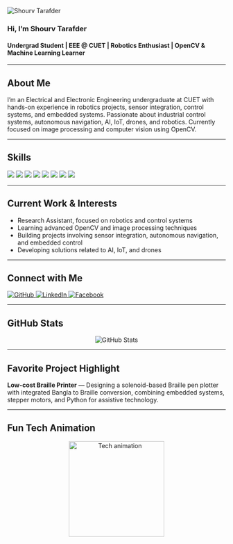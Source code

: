![Shourv Tarafder](https://scontent.fdac181-1.fna.fbcdn.net/v/t39.30808-6/474678302_1343442380166819_8972270450942657596_n.jpg?_nc_cat=103&ccb=1-7&_nc_sid=86c6b0&_nc_eui2=AeFwnRVgvooYDKupcZSGJcMTmQmwlcgkOS6ZCbCVyCQ5LqsgSHCeGXyIasqrHxooirtjpJ7CLz-BfJ6Hi2D8RYmg&_nc_ohc=0MoTX10YDT8Q7kNvwHjS9uj&_nc_oc=Adme6ao_0eZXBl8ulcfp3sKMJfKtye2th3hlkgzQThkePxZXVnAyaxCQjtV6OGLk6z0&_nc_zt=23&_nc_ht=scontent.fdac181-1.fna&_nc_gid=5Irkp7pIad9dnm8TvW1B2g&oh=00_AfQ2Nr-j0bX4FZJ3GUsEAPtWaCGpqdzfg-d9r95AU0DICA&oe=68775085)
### Hi, I’m **Shourv Tarafder**  
#### Undergrad Student | EEE @ CUET | Robotics Enthusiast | OpenCV & Machine Learning Learner  

---

## About Me  
I’m an Electrical and Electronic Engineering undergraduate at CUET with hands-on experience in robotics projects, sensor integration, control systems, and embedded systems. Passionate about industrial control systems, autonomous navigation, AI, IoT, drones, and robotics. Currently focused on image processing and computer vision using OpenCV.

---

## Skills  

<p align="left">
  <img src="https://img.shields.io/badge/Arduino-00979D?style=for-the-badge&logo=arduino&logoColor=white" />
  <img src="https://img.shields.io/badge/Embedded_Systems-4A90E2?style=for-the-badge" />
  <img src="https://img.shields.io/badge/Python-3776AB?style=for-the-badge&logo=python&logoColor=white" />
  <img src="https://img.shields.io/badge/OpenCV-6E7FCA?style=for-the-badge&logo=opencv&logoColor=white" />
  <img src="https://img.shields.io/badge/PCB_Design-FF6F61?style=for-the-badge" />
  <img src="https://img.shields.io/badge/3D_Design-00AEEF?style=for-the-badge" />
  <img src="https://img.shields.io/badge/Machine_Learning-28A745?style=for-the-badge" />
  <img src="https://img.shields.io/badge/Robotics-ED5A21?style=for-the-badge" />
</p>

---

## Current Work & Interests  
- Research Assistant, focused on robotics and control systems  
- Learning advanced OpenCV and image processing techniques  
- Building projects involving sensor integration, autonomous navigation, and embedded control  
- Developing solutions related to AI, IoT, and drones  

---

## Connect with Me  
<p align="left">
  <a href="https://github.com/shourv2003" target="_blank">
    <img alt="GitHub" src="https://img.shields.io/badge/GitHub-181717?style=for-the-badge&logo=github&logoColor=white" />
  </a>  
  <a href="https://www.linkedin.com/in/shourvtarafder" target="_blank">
    <img alt="LinkedIn" src="https://img.shields.io/badge/LinkedIn-0A66C2?style=for-the-badge&logo=linkedin&logoColor=white" />
  </a>  
  <a href="https://www.facebook.com/shourvtarafder" target="_blank">
    <img alt="Facebook" src="https://img.shields.io/badge/Facebook-1877F2?style=for-the-badge&logo=facebook&logoColor=white" />
  </a>
</p>

---

## GitHub Stats  
<p align="center">
  <img src="https://github-readme-stats.vercel.app/api?username=shourv2003&show_icons=true&theme=radical" alt="GitHub Stats" />
</p>

---

## Favorite Project Highlight  
**Low-cost Braille Printer** — Designing a solenoid-based Braille pen plotter with integrated Bangla to Braille conversion, combining embedded systems, stepper motors, and Python for assistive technology.

---

## Fun Tech Animation  
<p align="center">
  <img src="https://media.giphy.com/media/3o7aD4qsNAGJNX3zRY/giphy.gif" alt="Tech animation" width="220" />
</p>
